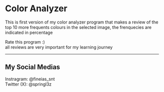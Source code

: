 # Color Analyzer

This is first version of my color analyzer program that makes a review of the top 10 more frequents colours in the selected image, the frenquecies are indicated in percentage


Rate this program :)  
all reviews are very important for my learning journey

--------------------------------------------
## My Social Medias
Instragram: @fineias_snt  
Twitter (X): @springl3z
